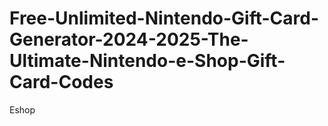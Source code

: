 # Free-Unlimited-Nintendo-Gift-Card-Generator-2024-2025-The-Ultimate-Nintendo-e-Shop-Gift-Card-Codes
Eshop
